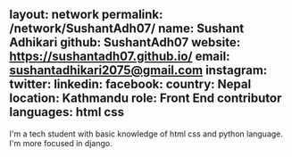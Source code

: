 layout: network
permalink: /network/SushantAdh07/ <!-- GITHUB-USERNAME -->
name: Sushant Adhikari
github: SushantAdh07
website: https://sushantadh07.github.io/ <!-- LINK TO YOUR WEBSITE or link of a Social network -->
email: sushantadhikari2075@gmail.com
instagram: <!-- LEAVE EMPTY OR PUT LINK TO YOUR PROFILE -->
twitter: <!-- LEAVE EMPTY OR PUT LINK TO YOUR PROFILE -->
linkedin: <!-- LEAVE EMPTY OR PUT LINK TO YOUR PROFILE -->
facebook: <!-- LEAVE EMPTY OR PUT LINK TO YOUR PROFILE -->
country: Nepal
location: Kathmandu
role: Front End contributor
languages: html css <!-- YOU SHOULDN'T USE SPACE IN THE NAME OF THE PROGRAMMING LANGUAGE -->
---

I'm a tech student with basic knowledge of html css and python language. I'm more focused in django.
